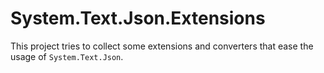 # System.Text.Json.Extensions

This project tries to collect some extensions and converters that ease the usage of `System.Text.Json`.